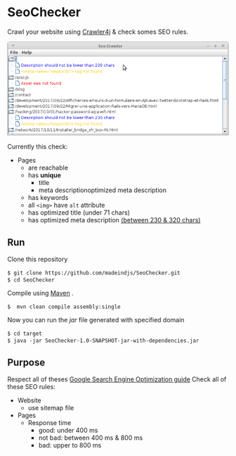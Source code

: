 # SeoChecker

Crawl your website using [Crawler4j][crwaler4j] & check somes SEO rules. 

![Screenshot](https://raw.githubusercontent.com/madeindjs/SeoChecker/master/screenshot.png)

Currently this check:

- Pages
    - are reachable
    - has **unique**
        - title
        - meta descriptionoptimized meta description
    - has keywords
    - all `<img>` have `alt` attribute
    - has optimized title (under 71 chars)
    - has optimized meta description [(between 230 & 320 chars)](https://moz.com/blog/googles-longer-snippets)


## Run

Clone this repository 

    $ git clone https://github.com/madeindjs/SeoChecker.git
    $ cd SeoChecker

Compile using [Maven](http://maven.apache.org/) .

    $  mvn clean compile assembly:single

Now you can run the *jar* file generated with specified domain

    $ cd target
    $ java -jar SeoChecker-1.0-SNAPSHOT-jar-with-dependencies.jar

## Purpose

Respect all of theses [Google Search Engine Optimization guide][google-guide]
Check all of these SEO rules:

- Website
    - use sitemap file
- Pages
    - Response time
        - good: under 400 ms
        - not bad: between 400 ms & 800 ms
        - bad: upper to 800 ms

[crwaler4j]: https://github.com/yasserg/crawler4j
[google-guide]: http://static.googleusercontent.com/media/www.google.com/fr//webmasters/docs/search-engine-optimization-starter-guide.pdf
